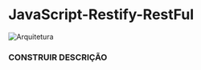 # JavaScript-Restify-RestFul


![Arquitetura](https://i.imgur.com/y38RR1M.png)


### CONSTRUIR DESCRIÇÃO
